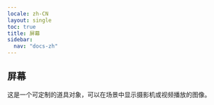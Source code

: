 ```yaml
---
locale: zh-CN
layout: single
toc: true
title: 屏幕
sidebar:
  nav: "docs-zh"
---
```

## 屏幕
这是一个可定制的道具对象，可以在场景中显示摄影机或视频播放的图像。